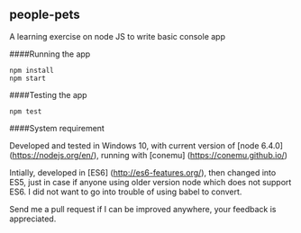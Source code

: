 ## people-pets
A learning exercise on node JS to write basic console app 

####Running the app

```
npm install
npm start
```

####Testing the app

```
npm test
```

####System requirement


Developed and tested in Windows 10, with current version of [node 6.4.0] (https://nodejs.org/en/), running with [conemu] (https://conemu.github.io/)

Intially, developed in [ES6] (http://es6-features.org/), then changed into ES5, just in case if anyone using older version node which does not support ES6. I did not want to go into trouble of using babel to convert.


Send me a pull request if I can be improved anywhere, your feedback is appreciated.
